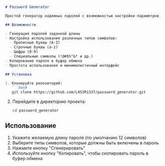 ```markdown
# Password Generator

Простой генератор надежных паролей с возможностью настройки параметров.

## Возможности

- Генерация паролей заданной длины
- Настройка использования различных типов символов:
  - Прописные буквы (A-Z)
  - Строчные буквы (a-z)
  - Цифры (0-9)
  - Специальные символы (!@#$%^&* и др.)
- Копирование пароля в буфер обмена
- Простота использования и минималистичный интерфейс

## Установка

1. Клонируйте репозиторий:
   ```bash
   git clone https://github.com/L453R1337/password_generator.git
   ```
2. Перейдите в директорию проекта:
   ```bash
   cd password_generator
   ```

## Использование

1. Укажите желаемую длину пароля (по умолчанию 12 символов)
2. Выберите типы символов, которые должны быть включены в пароль
3. Нажмите кнопку "Сгенерировать"
4. Используйте кнопку "Копировать", чтобы скопировать пароль в буфер обмена
